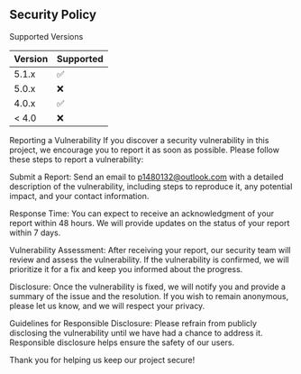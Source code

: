 ## Security Policy
Supported Versions

| Version | Supported          |
| ------- | ------------------ |
| 5.1.x   | :white_check_mark: |
| 5.0.x   | :x:                |
| 4.0.x   | :white_check_mark: |
| < 4.0   | :x:                |

Reporting a Vulnerability
If you discover a security vulnerability in this project, we encourage you to report it as soon as possible. Please follow these steps to report a vulnerability:

Submit a Report: Send an email to p1480132@outlook.com with a detailed description of the vulnerability, including steps to reproduce it, any potential impact,
and your contact information.

Response Time: You can expect to receive an acknowledgment of your report within 48 hours. We will provide updates on the status of your report within 7 days.

Vulnerability Assessment: After receiving your report, our security team will review and assess the vulnerability. If the vulnerability is confirmed, we will prioritize it for a fix and keep you informed about the progress.

Disclosure: Once the vulnerability is fixed, we will notify you and provide a summary of the issue and the resolution. If you wish to remain anonymous, please let us know, and we will respect your privacy.

Guidelines for Responsible Disclosure: Please refrain from publicly disclosing the vulnerability until we have had a chance to address it. Responsible disclosure helps ensure the safety of our users.

Thank you for helping us keep our project secure!
